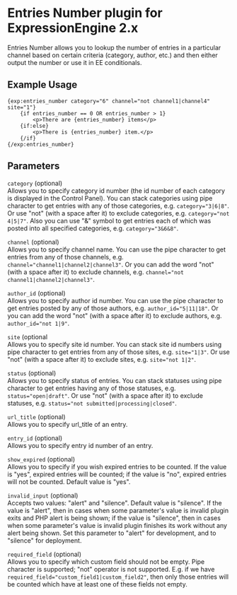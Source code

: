 # Entries Number plugin for ExpressionEngine 2.x

Entries Number allows you to lookup the number of entries in a particular channel based on certain criteria (category, author, etc.) and then either output the number or use it in EE conditionals.

## Example Usage

    {exp:entries_number category="6" channel="not channel1|channel4" site="1"}
        {if entries_number == 0 OR entries_number > 1}
            <p>There are {entries_number} items</p>
        {if:else}
            <p>There is {entries_number} item.</p>
        {/if}
    {/exp:entries_number}

## Parameters

`category` (optional)  
Allows you to specify category id number 
(the id number of each category is displayed in the Control Panel).
You can stack categories using pipe character to get entries 
with any of those categories, e.g. `category="3|6|8"`. Or use "not" 
(with a space after it) to exclude categories, e.g. `category="not 4|5|7"`.
Also you can use "&" symbol to get entries each of which was posted into all 
specified categories, e.g. `category="3&6&8"`.

`channel` (optional)  
Allows you to specify channel name.
You can use the pipe character to get entries from any of those 
channels, e.g. `channel="channel1|channel2|channel3"`.
Or you can add the word "not" (with a space after it) to exclude channels,
e.g. `channel="not channel1|channel2|channel3"`.

`author_id` (optional)  
Allows you to specify author id number.
You can use the pipe character to get entries posted by any of those 
authors, e.g. `author_id="5|11|18"`.
Or you can add the word "not" (with a space after it) to exclude authors,
e.g. `author_id="not 1|9"`.

`site` (optional  
Allows you to specify site id number.
You can stack site id numbers using pipe character to get entries 
from any of those sites, e.g. `site="1|3"`. Or use "not" 
(with a space after it) to exclude sites, e.g. `site="not 1|2"`.

`status` (optional)  
Allows you to specify status of entries.
You can stack statuses using pipe character to get entries 
having any of those statuses, e.g. `status="open|draft"`. Or use "not" 
(with a space after it) to exclude statuses, 
e.g. `status="not submitted|processing|closed"`.

`url_title` (optional)  
Allows you to specify url\_title of an entry.

`entry_id` (optional)  
Allows you to specify entry id number of an entry.

`show_expired` (optional)  
Allows you to specify if you wish expired entries
to be counted. If the value is "yes", expired entries will be counted; if the
value is "no", expired entries will not be counted. Default value is "yes".

`invalid_input` (optional)  
Accepts two values: "alert" and "silence".
Default value is "silence". If the value is "alert", then in cases when some
parameter's value is invalid plugin exits and PHP alert is being shown;
if the value is "silence", then in cases when some parameter's value
is invalid plugin finishes its work without any alert being shown. 
Set this parameter to "alert" for development, and to "silence" for deployment.

`required_field` (optional)  
Allows you to specify which custom field should not be
empty. Pipe character is supported; "not" operator is not supported. E.g. if we have 
`required_field="custom_field1|custom_field2"`, then only those entries will be counted
which have at least one of these fields not empty.

